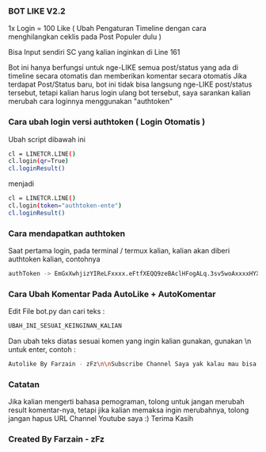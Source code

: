 ### BOT LIKE V2.2

1x Login = 100 Like ( Ubah Pengaturan Timeline dengan cara menghilangkan ceklis pada Post Populer dulu )

Bisa Input sendiri SC yang kalian inginkan di Line 161

Bot ini hanya berfungsi untuk nge-LIKE semua post/status yang ada di timeline secara otomatis dan memberikan komentar secara otomatis
Jika terdapat Post/Status baru, bot ini tidak bisa langsung nge-LIKE post/status tersebut, tetapi kalian harus login ulang bot tersebut, saya sarankan kalian merubah cara loginnya menggunakan "authtoken"

### Cara ubah login versi authtoken ( Login Otomatis )
Ubah script dibawah ini
```bash
cl = LINETCR.LINE()
cl.login(qr=True)
cl.loginResult()
```
menjadi
```bash
cl = LINETCR.LINE()
cl.login(token="authtoken-ente")
cl.loginResult()
```

### Cara mendapatkan authtoken
Saat pertama login, pada terminal / termux kalian, kalian akan diberi authtoken kalian, contohnya
```bash
authToken -> EmGxXwhjizYIReLFxxxx.eFtfXEQQ9zeBAclHFogALq.3sv5woAxxxxHYXBJFxxxxxxxPToPfzUNv2VYvSXXXX=
```

### Cara Ubah Komentar Pada AutoLike + AutoKomentar
Edit File bot.py dan cari teks :
```bash
UBAH_INI_SESUAI_KEINGINAN_KALIAN
```
Dan ubah teks diatas sesuai komen yang ingin kalian gunakan, gunakan \n untuk enter, contoh :
```bash
Autolike By Farzain - zFz\n\nSubscribe Channel Saya yak kalau mau bisa kayak gini\nhttps://youtube.com/c/zfz48
```

### Catatan
Jika kalian mengerti bahasa pemograman, tolong untuk jangan merubah result komentar-nya, tetapi jika kalian memaksa ingin merubahnya, tolong jangan hapus URL Channel Youtube saya :) Terima Kasih

### Created By Farzain - zFz
